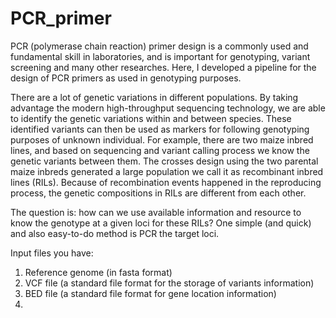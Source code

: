 # PCR_primer

PCR (polymerase chain reaction) primer design is a commonly used and fundamental skill in laboratories, and is important for genotyping, variant screening and many other researches. Here, I developed a pipeline for the design of PCR primers as used in genotyping purposes. 

There are a lot of genetic variations in different populations. By taking advantage the modern high-throughput sequencing technology, we are able to identify the genetic variations within and between species. These identified variants can then be used as markers for following genotyping purposes of unknown individual. For example, there are two maize inbred lines, and based on sequencing and variant calling process we know the genetic variants between them. The crosses design using the two parental maize inbreds generated a large population we call it as recombinant inbred lines (RILs). Because of recombination events happened in the reproducing process, the genetic compositions in RILs are different from each other. 

The question is: how can we use available information and resource to know the genotype at a given loci for these RILs? One simple (and quick) and also easy-to-do method is PCR the target loci. 

Input files you have: 
1. Reference genome (in fasta format)
2. VCF file (a standard file format for the storage of variants information)
3. BED file (a standard file format for gene location information) 
4. 
